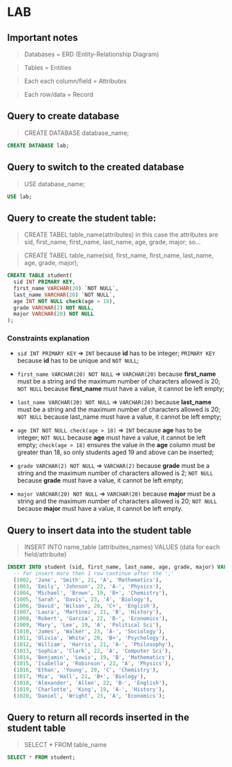 # LAB

## Important notes

> Databases = ERD (Entity-Relationship Diagram)

> Tables = Entities

> Each each column/field = Attributes

> Each row/data = Record

## Query to create database

> CREATE DATABASE database_name;

```SQL
CREATE DATABASE lab;
```

## Query to switch to the created database

> USE database_name;

```SQL
USE lab;
```

## Query to create the student table:

> CREATE TABEL table_name(attributes) in this case the attributes are sid, first_name, first_name, last_name, age, grade, major; so...

> CREATE TABEL table_name(sid, first_name, first_name, last_name, age, grade, major);

```SQL
CREATE TABLE student(
  sid INT PRIMARY KEY,
  first_name VARCHAR(20) `NOT NULL`,
  last_name VARCHAR(20) `NOT NULL`,
  age INT NOT NULL check(age > 18),
  grade VARCHAR(2) NOT NULL,
  major VARCHAR(20) NOT NULL
);
```

### Constraints explanation

- `sid INT PRIMARY KEY` => `INT` because **id** has to be integer; `PRIMARY KEY` because **id** has to be unique and `NOT NULL`;

- `first_name VARCHAR(20) NOT NULL` => `VARCHAR(20)` because **first_name** must be a string and the maximum number of characters allowed is 20; `NOT NULL` because **first_name** must have a value, it cannot be left empty;

- `last_name VARCHAR(20) NOT NULL` => `VARCHAR(20)` because **last_name** must be a string and the maximum number of characters allowed is 20; `NOT NULL` because last_name must have a value, it cannot be left empty;

- `age INT NOT NULL check(age > 18)` => `INT` because **age** has to be integer; `NOT NULL` because **age** must have a value, it cannot be left empty; `check(age > 18)` ensures the value in the **age** column must be greater than 18, so only students aged 19 and above can be inserted;

- `grade VARCHAR(2) NOT NULL` => `VARCHAR(2)` because **grade** must be a string and the maximum number of characters allowed is 2; `NOT NULL` because **grade** must have a value, it cannot be left empty;

- `major VARCHAR(20) NOT NULL` => `VARCHAR(20)` because **major** must be a string and the maximum number of characters allowed is 20; `NOT NULL` because **major** must have a value, it cannot be left empty.

## Query to insert data into the student table

> INSERT INTO name_table (attribuites_names) VALUES (data for each field/attribuite)

```SQL
INSERT INTO student (sid, first_name, last_name, age, grade, major) VALUES (1001, 'John', 'Doe', 20, 'B', 'Computer Sci'),
  -- for insert more then 1 row continue after the ','
  (1002, 'Jane', 'Smith', 21, 'A', 'Mathematics'),
  (1003, 'Emily', 'Johnson', 22, 'A-', 'Physics'),
  (1004, 'Michael', 'Brown', 19, 'B+', 'Chemistry'),
  (1005, 'Sarah', 'Davis', 23, 'A', 'Biology'),
  (1006, 'David', 'Wilson', 20, 'C+', 'English'),
  (1007, 'Laura', 'Martinez', 21, 'B', 'History'),
  (1008, 'Robert', 'Garcia', 22, 'B-', 'Economics'),
  (1009, 'Mary', 'Lee', 19, 'A', 'Political Sci'),
  (1010, 'James', 'Walker', 23, 'A-', 'Sociology'),
  (1011, 'Olivia', 'White', 20, 'B+', 'Psychology'),
  (1012, 'William', 'Harris', 21, 'A-', 'Philosophy'),
  (1013, 'Sophia', 'Clark', 22, 'A', 'Computer Sci'),
  (1014, 'Benjamin', 'Lewis', 19, 'B', 'Mathematics'),
  (1015, 'Isabella', 'Robinson', 23, 'A', 'Physics'),
  (1016, 'Ethan', 'Young', 20, 'C', 'Chemistry'),
  (1017, 'Mia', 'Hall', 21, 'B+', 'Biology'),
  (1018, 'Alexander', 'Allen', 22, 'B-', 'English'),
  (1019, 'Charlotte', 'King', 19, 'A-', 'History'),
  (1020, 'Daniel', 'Wright', 23, 'A', 'Economics');
```

## Query to return all records inserted in the student table

> SELECT * FROM table_name

``` SQL
SELECT * FROM student;
```
